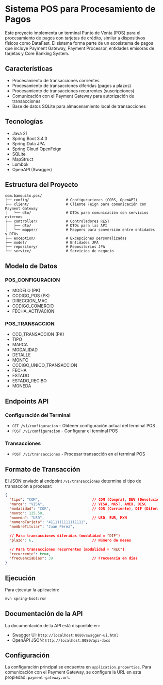 # Sistema POS para Procesamiento de Pagos

Este proyecto implementa un terminal Punto de Venta (POS) para el procesamiento de pagos con tarjetas de crédito, similar a dispositivos físicos como DataFast. El sistema forma parte de un ecosistema de pagos que incluye Payment Gateway, Payment Processor, entidades emisoras de tarjetas y Core Banking System.

## Características

- Procesamiento de transacciones corrientes
- Procesamiento de transacciones diferidas (pagos a plazos)
- Procesamiento de transacciones recurrentes (suscripciones)
- Comunicación con el Payment Gateway para autorización de transacciones
- Base de datos SQLite para almacenamiento local de transacciones

## Tecnologías

- Java 21
- Spring Boot 3.4.3
- Spring Data JPA
- Spring Cloud OpenFeign
- SQLite
- MapStruct
- Lombok
- OpenAPI (Swagger)

## Estructura del Proyecto

```
com.banquito.pos/
├── config/                 # Configuraciones (CORS, OpenAPI)
├── client/                 # Cliente Feign para comunicación con Payment Gateway
│   └── dto/                # DTOs para comunicación con servicios externos
├── controller/             # Controladores REST
│   ├── dto/                # DTOs para las API
│   └── mapper/             # Mappers para conversión entre entidades y DTOs
├── exception/              # Excepciones personalizadas
├── model/                  # Entidades JPA
├── repository/             # Repositorios JPA
└── service/                # Servicios de negocio
```

## Modelo de Datos

### POS_CONFIGURACION
- MODELO (PK)
- CODIGO_POS (PK)
- DIRECCION_MAC
- CODIGO_COMERCIO
- FECHA_ACTIVACION

### POS_TRANSACCION
- COD_TRANSACCION (PK)
- TIPO
- MARCA
- MODALIDAD
- DETALLE
- MONTO
- CODIGO_UNICO_TRANSACCION
- FECHA
- ESTADO
- ESTADO_RECIBO
- MONEDA

## Endpoints API

### Configuración del Terminal

- `GET /v1/configuracion` - Obtener configuración actual del terminal POS
- `POST /v1/configuracion` - Configurar el terminal POS

### Transacciones

- `POST /v1/transacciones` - Procesar transacción en el terminal POS

## Formato de Transacción

El JSON enviado al endpoint `/v1/transacciones` determina el tipo de transacción a procesar:

```json
{
  "tipo": "COM",                        // COM (Compra), DEV (Devolución), ANU (Anulación)
  "marca": "VISA",                      // VISA, MAST, AMEX, DISC
  "modalidad": "COR",                   // COR (Corriente), DIF (Diferido), REC (Recurrente)
  "monto": 125.50,                      
  "moneda": "USD",                      // USD, EUR, MXN
  "numeroTarjeta": "4111111111111111",
  "nombreTitular": "Juan Pérez",
  
  // Para transacciones diferidas (modalidad = "DIF")
  "plazo": 6,                           // Número de meses
  
  // Para transacciones recurrentes (modalidad = "REC")
  "recurrente": true,
  "frecuenciaDias": 30                  // Frecuencia en días
}
```

## Ejecución

Para ejecutar la aplicación:

```bash
mvn spring-boot:run
```

## Documentación de la API

La documentación de la API está disponible en:

- Swagger UI: `http://localhost:8080/swagger-ui.html`
- OpenAPI JSON: `http://localhost:8080/api-docs`

## Configuración

La configuración principal se encuentra en `application.properties`. Para comunicación con el Payment Gateway, se configura la URL en esta propiedad: `payment-gateway.url`. 
